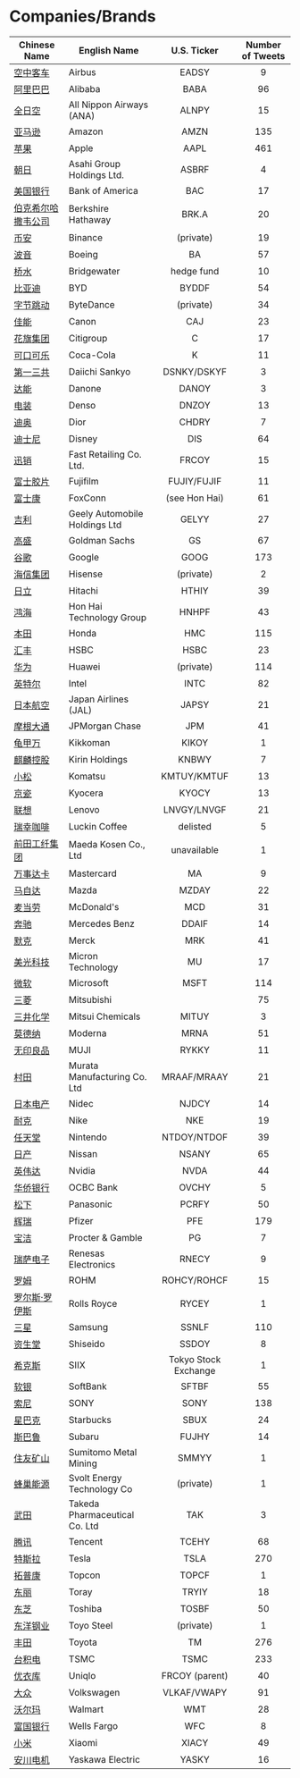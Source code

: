 # Companies/Brands
        
| Chinese Name | English Name | U.S. Ticker | Number of Tweets |
| ----- | ----- | :---: | :---: |
| [空中客车](空中客车.md) | Airbus | EADSY | 9 |
| [阿里巴巴](阿里巴巴.md) | Alibaba | BABA | 96 |
| [全日空](全日空.md) | All Nippon Airways (ANA) | ALNPY | 15 |
| [亚马逊](亚马逊.md) | Amazon | AMZN | 135 |
| [苹果](苹果.md) | Apple | AAPL | 461 |
| [朝日](朝日.md) | Asahi Group Holdings Ltd. | ASBRF | 4 |
| [美国银行](美国银行.md) | Bank of America | BAC | 17 |
| [伯克希尔哈撒韦公司](伯克希尔哈撒韦公司.md) | Berkshire Hathaway | BRK.A | 20 |
| [币安](币安.md) | Binance | (private) | 19 |
| [波音](波音.md) | Boeing | BA | 57 |
| [桥水](桥水.md) | Bridgewater | hedge fund | 10 |
| [比亚迪](比亚迪.md) | BYD | BYDDF | 54 |
| [字节跳动](字节跳动.md) | ByteDance | (private) | 34 |
| [佳能](佳能.md) | Canon | CAJ | 23 |
| [花旗集团](花旗集团.md) | Citigroup | C | 17 |
| [可口可乐](可口可乐.md) | Coca-Cola | K | 11 |
| [第一三共](第一三共.md) | Daiichi Sankyo | DSNKY/DSKYF | 3 |
| [达能](达能.md) | Danone | DANOY | 3 |
| [电装](电装.md) | Denso | DNZOY | 13 |
| [迪奥](迪奥.md) | Dior | CHDRY | 7 |
| [迪士尼](迪士尼.md) | Disney | DIS | 64 |
| [迅销](迅销.md) | Fast Retailing Co. Ltd. | FRCOY | 15 |
| [富士胶片](富士胶片.md) | Fujifilm | FUJIY/FUJIF | 11 |
| [富士康](富士康.md) | FoxConn | (see Hon Hai) | 61 |
| [吉利](吉利.md) | Geely Automobile Holdings Ltd | GELYY | 27 |
| [高盛](高盛.md) | Goldman Sachs | GS | 67 |
| [谷歌](谷歌.md) | Google | GOOG | 173 |
| [海信集团](海信集团.md) | Hisense | (private) | 2 |
| [日立](日立.md) | Hitachi | HTHIY | 39 |
| [鸿海](鸿海.md) | Hon Hai Technology Group | HNHPF | 43 |
| [本田](本田.md) | Honda | HMC | 115 |
| [汇丰](汇丰.md) | HSBC | HSBC | 23 |
| [华为](华为.md) | Huawei | (private) | 114 |
| [英特尔](英特尔.md) | Intel | INTC | 82 |
| [日本航空](日本航空.md) | Japan Airlines (JAL) | JAPSY | 21 |
| [摩根大通](摩根大通.md) | JPMorgan Chase | JPM | 41 |
| [龟甲万](龟甲万.md) | Kikkoman | KIKOY | 1 |
| [麒麟控股](麒麟控股.md) | Kirin Holdings | KNBWY | 7 |
| [小松](小松.md) | Komatsu | KMTUY/KMTUF | 13 |
| [京瓷](京瓷.md) | Kyocera | KYOCY | 13 |
| [联想](联想.md) | Lenovo | LNVGY/LNVGF | 21 |
| [瑞幸咖啡](瑞幸咖啡.md) | Luckin Coffee | delisted | 5 |
| [前田工纤集团](前田工纤集团.md) | Maeda Kosen Co., Ltd | unavailable | 1 |
| [万事达卡](万事达卡.md) | Mastercard | MA | 9 |
| [马自达](马自达.md) | Mazda | MZDAY | 22 |
| [麦当劳](麦当劳.md) | McDonald's | MCD | 31 |
| [奔驰](奔驰.md) | Mercedes Benz | DDAIF | 14 |
| [默克](默克.md) | Merck | MRK | 41 |
| [美光科技](美光科技.md) | Micron Technology | MU | 17 |
| [微软](微软.md) | Microsoft | MSFT | 114 |
| [三菱](三菱.md) | Mitsubishi |  | 75 |
| [三井化学](三井化学.md) | Mitsui Chemicals | MITUY | 3 |
| [莫德纳](莫德纳.md) | Moderna | MRNA | 51 |
| [无印良品](无印良品.md) | MUJI | RYKKY | 11 |
| [村田](村田.md) | Murata Manufacturing Co. Ltd | MRAAF/MRAAY | 21 |
| [日本电产](日本电产.md) | Nidec | NJDCY | 14 |
| [耐克](耐克.md) | Nike | NKE | 19 |
| [任天堂](任天堂.md) | Nintendo | NTDOY/NTDOF | 39 |
| [日产](日产.md) | Nissan | NSANY | 65 |
| [英伟达](英伟达.md) | Nvidia | NVDA | 44 |
| [华侨银行](华侨银行.md) | OCBC Bank | OVCHY | 5 |
| [松下](松下.md) | Panasonic | PCRFY | 50 |
| [辉瑞](辉瑞.md) | Pfizer | PFE | 179 |
| [宝洁](宝洁.md) | Procter & Gamble | PG | 7 |
| [瑞萨电子](瑞萨电子.md) | Renesas Electronics | RNECY | 9 |
| [罗姆](罗姆.md) | ROHM | ROHCY/ROHCF | 15 |
| [罗尔斯·罗伊斯](罗尔斯·罗伊斯.md) | Rolls Royce | RYCEY | 1 |
| [三星](三星.md) | Samsung | SSNLF | 110 |
| [资生堂](资生堂.md) | Shiseido | SSDOY | 8 |
| [希克斯](希克斯.md) | SIIX | Tokyo Stock Exchange | 1 |
| [软银](软银.md) | SoftBank | SFTBF | 55 |
| [索尼](索尼.md) | SONY | SONY | 138 |
| [星巴克](星巴克.md) | Starbucks | SBUX | 24 |
| [斯巴鲁](斯巴鲁.md) | Subaru | FUJHY | 14 |
| [住友矿山](住友矿山.md) | Sumitomo Metal Mining | SMMYY | 1 |
| [蜂巢能源](蜂巢能源.md) | Svolt Energy Technology Co | (private) | 1 |
| [武田](武田.md) | Takeda Pharmaceutical Co. Ltd | TAK | 3 |
| [腾讯](腾讯.md) | Tencent | TCEHY | 68 |
| [特斯拉](特斯拉.md) | Tesla | TSLA | 270 |
| [拓普康](拓普康.md) | Topcon | TOPCF | 1 |
| [东丽](东丽.md) | Toray | TRYIY | 18 |
| [东芝](东芝.md) | Toshiba | TOSBF | 50 |
| [东洋钢业](东洋钢业.md) | Toyo Steel | (private) | 1 |
| [丰田](丰田.md) | Toyota | TM | 276 |
| [台积电](台积电.md) | TSMC | TSMC | 233 |
| [优衣库](优衣库.md) | Uniqlo | FRCOY (parent) | 40 |
| [大众](大众.md) | Volkswagen | VLKAF/VWAPY | 91 |
| [沃尔玛](沃尔玛.md) | Walmart | WMT | 28 |
| [富国银行](富国银行.md) | Wells Fargo | WFC | 8 |
| [小米](小米.md) | Xiaomi | XIACY | 49 |
| [安川电机](安川电机.md) | Yaskawa Electric | YASKY | 16 |
